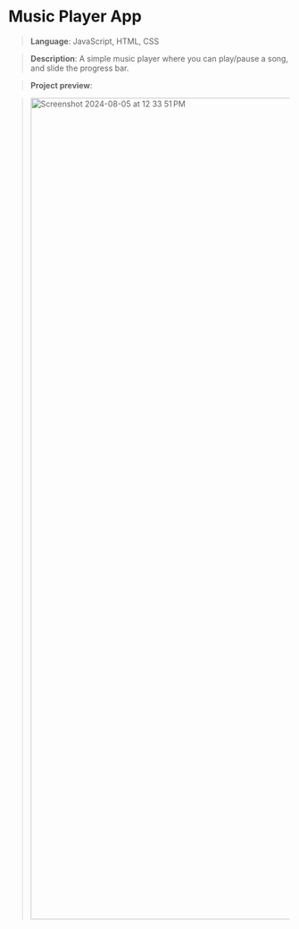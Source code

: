 # Music Player App

> **Language**: JavaScript, HTML, CSS

> **Description**: A simple music player where you can play/pause a song, and slide the progress bar.

> **Project preview**:

> <img width="1470" alt="Screenshot 2024-08-05 at 12 33 51 PM" src="https://github.com/user-attachments/assets/d2eb8263-28f2-427b-bea1-ebc74ed92c54">
